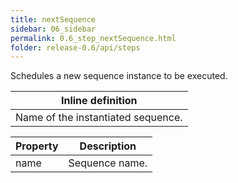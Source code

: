 ```yaml
---
title: nextSequence
sidebar: 06_sidebar
permalink: 0.6_step_nextSequence.html
folder: release-0.6/api/steps
---
```


Schedules a new sequence instance to be executed. 

| Inline definition |
| -------- |
| Name of the instantiated sequence. |


| Property | Description |
| ------- | -------- |
| name | Sequence name.  |

